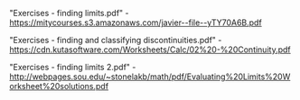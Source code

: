 "Exercises  - finding limits.pdf" - https://mitycourses.s3.amazonaws.com/javier--file--yTY70A6B.pdf

 "Exercises - finding and classifying discontinuities.pdf" - https://cdn.kutasoftware.com/Worksheets/Calc/02%20-%20Continuity.pdf

"Exercises - finding limits 2.pdf" - http://webpages.sou.edu/~stonelakb/math/pdf/Evaluating%20Limits%20Worksheet%20solutions.pdf